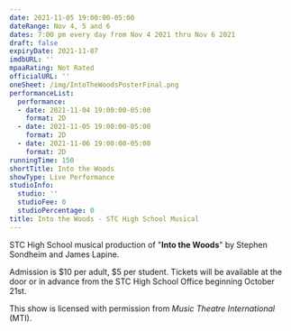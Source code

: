 ```yaml
---
date: 2021-11-05 19:00:00-05:00
dateRange: Nov 4, 5 and 6
dates: 7:00 pm every day from Nov 4 2021 thru Nov 6 2021
draft: false
expiryDate: 2021-11-07
imdbURL: ''
mpaaRating: Not Rated
officialURL: ''
oneSheet: /img/IntoTheWoodsPosterFinal.png
performanceList:
  performance:
  - date: 2021-11-04 19:00:00-05:00
    format: 2D
  - date: 2021-11-05 19:00:00-05:00
    format: 2D
  - date: 2021-11-06 19:00:00-05:00
    format: 2D
runningTime: 150
shortTitle: Into the Woods
showType: Live Performance
studioInfo:
  studio: ''
  studioFee: 0
  studioPercentage: 0
title: Into the Woods - STC High School Musical
---
```


STC High School musical production of "**Into the Woods**" by Stephen Sondheim and James Lapine.  

Admission is $10 per adult, $5 per student.  Tickets will be available at the door or in advance from the STC High School Office beginning October 21st.

This show is licensed with permission from _Music Theatre International_ (MTI).